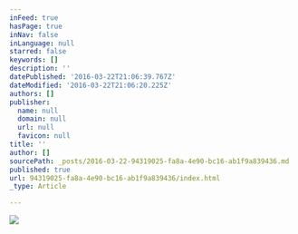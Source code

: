 ```yaml
---
inFeed: true
hasPage: true
inNav: false
inLanguage: null
starred: false
keywords: []
description: ''
datePublished: '2016-03-22T21:06:39.767Z'
dateModified: '2016-03-22T21:06:20.225Z'
authors: []
publisher:
  name: null
  domain: null
  url: null
  favicon: null
title: ''
author: []
sourcePath: _posts/2016-03-22-94319025-fa8a-4e90-bc16-ab1f9a839436.md
published: true
url: 94319025-fa8a-4e90-bc16-ab1f9a839436/index.html
_type: Article

---
```

![](https://the-grid-user-content.s3-us-west-2.amazonaws.com/9259a031-eb53-46ee-a7c4-903fb8c85d32.jpg)